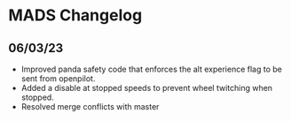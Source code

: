 # MADS Changelog

## 06/03/23
* Improved panda safety code that enforces the alt experience flag to be sent from openpilot.
* Added a disable at stopped speeds to prevent wheel twitching when stopped.
* Resolved merge conflicts with master
